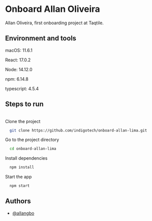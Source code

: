 
# Onboard Allan Oliveira

Allan Oliveira, first onboarding project at Taqtile.


## Environment and tools

macOS: 11.6.1

React: 17.0.2

Node: 14.12.0

npm: 6.14.8

typescript: 4.5.4

## Steps to run

\
Clone the project

```bash
  git clone https://github.com/indigotech/onboard-allan-lima.git
```

Go to the project directory

```bash
  cd onboard-allan-lima
```

Install dependencies

```bash
  npm install
```

Start the app

```bash
  npm start
```


## Authors

- [@allangbo](https://github.com/allangbo)

